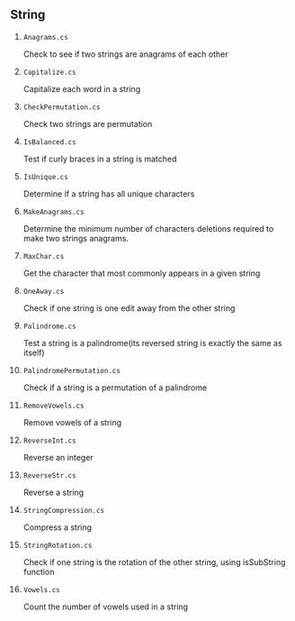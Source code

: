 ## String

1. `Anagrams.cs`

   Check to see if two strings are anagrams of each other

2. `Capitalize.cs`

   Capitalize each word in a string

3. `CheckPermutation.cs`

   Check two strings are permutation

4. `IsBalanced.cs`

   Test if curly braces in a string is matched

5. `IsUnique.cs`

   Determine if a string has all unique characters

6. `MakeAnagrams.cs`

   Determine the minimum number of characters deletions required to make two strings anagrams.

7. `MaxChar.cs`

   Get the character that most commonly appears in a given string

8. `OneAway.cs`

   Check if one string is one edit away from the other string

9. `Palindrome.cs`

   Test a string is a palindrome(its reversed string is exactly the same as itself)

10. `PalindromePermutation.cs`

    Check if a string is a permutation of a palindrome

11. `RemoveVowels.cs`

    Remove vowels of a string

12. `ReverseInt.cs`

    Reverse an integer

13. `ReverseStr.cs`

    Reverse a string

14. `StringCompression.cs`

    Compress a string

15. `StringRotation.cs`

    Check if one string is the rotation of the other string, using isSubString function

16. `Vowels.cs`

    Count the number of vowels used in a string
